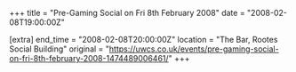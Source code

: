 +++
title = "Pre-Gaming Social on Fri 8th February 2008"
date = "2008-02-08T19:00:00Z"

[extra]
end_time = "2008-02-08T20:00:00Z"
location = "The Bar, Rootes Social Building"
original = "https://uwcs.co.uk/events/pre-gaming-social-on-fri-8th-february-2008-1474489006461/"
+++



